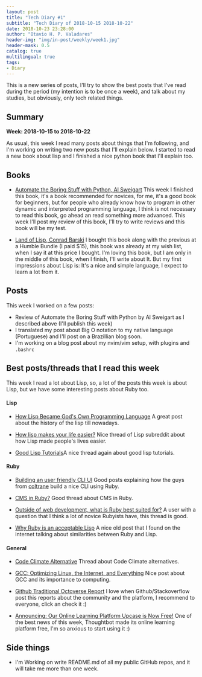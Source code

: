 ```yaml
---
layout: post
title: "Tech Diary #1"
subtitle: "Tech Diary of 2018-10-15 2018-10-22"
date: 2018-10-23 23:28:00
author: "Otavio H. P. Valadares"
header-img: "img/in-post/weekly/week1.jpg"
header-mask: 0.5
catalog: true
multilingual: true
tags:
- Diary
---
```


This is a new series of posts, I'll try to show the best posts that I've read during the period (my intention is to be once a week), and talk about my studies, but obviously, only tech related things.

## Summary

**Week: 2018-10-15 to 2018-10-22**

As usual, this week I read many posts about things that I'm following, and I'm working on writing two new posts that I'll explain below. I started to read a new book about lisp and I finished a nice python book that I'll explain too.

## Books

- [Automate the Boring Stuff with Python, Al Sweigart](https://www.amazon.com/Automate-Boring-Stuff-Python-Programming/dp/1593275994/ref=mt_paperback?_encoding=UTF8&me=&qid=)
This week I finished this book, it's a book recommended for novices, for me, it's a good book for beginners, but for people who already know how to program in other dynamic and interpreted programming language, I think is not necessary to read this book, go ahead an read something more advanced. This week I'll post my review of this book, I'll try to write reviews and this book will be my test.

- [Land of Lisp, Conrad Barski](https://www.amazon.com/Land-Lisp-Learn-Program-Game/dp/1593272812)
I bought this book along with the previous at a Humble Bundle (I paid $15), this book was already at my wish list, when I say it at this price I bought. I'm loving this book, but I am only in the middle of this book, when I finish, I'll write about It. But my first impressions about Lisp is: It's a nice and simple language, I expect to learn a lot from it.

## Posts

This week I worked on a few posts:

- Review of  Automate the Boring Stuff with Python by Al Sweigart as I described above (I'll publish this week)
- I translated my post about Big O notation to my native language (Portuguese) and I'll post on a Brazillian blog soon.
- I'm working on a blog post about my nvim/vim setup, with plugins and `.bashrc`

## Best posts/threads that I read this week

This week I read a lot about Lisp, so, a lot of the posts this week is about Lisp, but we have some interesting posts about Ruby too.

#### Lisp

- [How Lisp Became God's Own Programming Language](https://twobithistory.org/2018/10/14/lisp.html)
A great post about the history of the lisp till nowadays.

- [How lisp makes your life easier?](https://www.reddit.com/r/lisp/comments/9qfrxe/how_lisp_made_your_life_easier/)
Nice thread of Lisp subreddit about how Lisp made people's lives easier.

- [Good Lisp Tutorials](https://www.reddit.com/r/lisp/comments/9oa0oz/good_lisp_tutorials/)A nice thread again about good lisp tutorials.

#### Ruby

- [Building an user friendly CLI UI](https://medium.com/@pedrozath/building-an-user-friendly-cli-ui-d8469c52a0d5) Good posts explaining how the guys from [coltrane](https://github.com/pedrozath/coltrane) build a nice CLI using Ruby.

- [CMS in Ruby?](https://www.reddit.com/r/ruby/comments/9nbrgt/cms_in_ruby/) Good thread about CMS in Ruby.

- [Outside of web development, what is Ruby best suited for?](https://www.reddit.com/r/ruby/comments/9oj6uw/outside_of_web_development_what_is_ruby_best/) A user with a question that I think a lot of novice Rubyists have, this thread is good.

- [Why Ruby is an acceptable Lisp](http://www.randomhacks.net/2005/12/03/why-ruby-is-an-acceptable-lisp/) A nice old post that I found on the internet talking about similarities between Ruby and Lisp.

#### General

- [Code Climate Alternative](https://www.reddit.com/r/rails/comments/9p05hg/code_climate_alternative/) Thread about Code Climate alternatives.

- [GCC: Optimizing Linux, the Internet, and Everything](https://www.linux.com/blog/2018/10/gcc-optimizing-linux-internet-and-everything) Nice post about GCC and its importance to computing.

- [Github Traditional Octoverse Report](https://octoverse.github.com/) I love when Github/Stackoverflow post this reports about the community and the platform, I recommend to everyone, click an check it :)

- [Announcing: Our Online Learning Platform Upcase is Now Free!](https://robots.thoughtbot.com/announcing-upcase-is-free) One of the best news of this week, Thoughtbot made its online learning platform free, I'm so anxious to start using it :)

## Side things

- I'm Working on write README.md of all my public GitHub repos, and it will take me more than one week.
